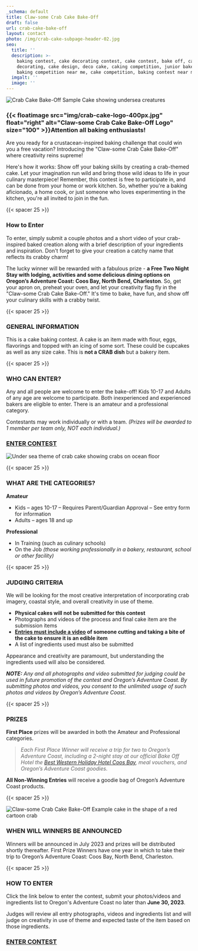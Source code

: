 ```yaml
---
_schema: default
title: Claw-some Crab Cake Bake-Off
draft: false
url: crab-cake-bake-off
layout: contact
photo: /img/crab-cake-subpage-header-02.jpg
seo:
  title: ''
  description: >-
    baking contest, cake decorating contest, cake contest, bake off, cake
    decorating, cake design, deco cake, caking competition, junior bake off,
    baking competition near me, cake competition, baking contest near me
  imgalt: ''
  image: ''
---
```

![Crab Cake Bake-Off Sample Cake showing undersea creatures](/img/gwen-cake-two-version-01.jpg)

### {{< floatimage src="img/crab-cake-logo-400px.jpg" float="right" alt="Claw-some Crab Cake Bake-Off Logo" size="100" >}}Attention all baking enthusiasts!

Are you ready for a crustacean-inspired baking challenge that could win you a free vacation? Introducing the "Claw-some Crab Cake Bake-Off" where creativity reins supreme!

Here's how it works: Show off your baking skills by creating a crab-themed cake. Let your imagination run wild and bring those wild ideas to life in your culinary masterpiece! Remember, this contest is free to participate in, and can be done from your home or work kitchen. So, whether you're a baking aficionado, a home cook, or just someone who loves experimenting in the kitchen, you're all invited to join in the fun.

{{< spacer 25 >}}

### How to Enter

To enter, simply submit a couple photos and a short video of your crab-inspired baked creation along with a brief description of your ingredients and inspiration. Don't forget to give your creation a catchy name that reflects its crabby charm!

The lucky winner will be rewarded with a fabulous prize - **a Free Two Night Stay with lodging, activities and some delicious dining options on Oregon’s Adventure Coast: Coos Bay, North Bend, Charleston**. So, get your apron on, preheat your oven, and let your creativity flag fly in the "Claw-some Crab Cake Bake-Off." It's time to bake, have fun, and show off your culinary skills with a crabby twist.

{{< spacer 25 >}}

### GENERAL INFORMATION

This is a cake baking contest. A cake is an item made with flour, eggs, flavorings and topped with an icing of some sort. These could be cupcakes as well as any size cake. This is **not a CRAB dish** but a bakery item.

{{< spacer 25 >}}

### WHO CAN ENTER?

Any and all people are welcome to enter the bake-off! Kids 10-17 and Adults of any age are welcome to participate. Both inexperienced and experienced bakers are eligible to enter. There is an amateur and a professional category.

Contestants may work individually or with a team. *(Prizes will be awarded to 1 member per team only, NOT each individual.)*

### <a class="learn-more-anywhere-btn" href="/crab-cake-bake-off-form">ENTER CONTEST</a>

![Under sea theme of crab cake showing crabs on ocean floor](/img/crab-cake-cheryle-photos-02.jpg)

{{< spacer 25 >}}

### WHAT ARE THE CATEGORIES?

**Amateur**

* Kids – ages 10-17 – Requires Parent/Guardian Approval – See entry form for information
* Adults – ages 18 and up

**Professional**

* In Training (such as culinary schools)
* On the Job *(those working professionally in a bakery, restaurant, school or other facility)*

{{< spacer 25 >}}

### JUDGING CRITERIA

We will be looking for the most creative interpretation of incorporating crab imagery, coastal style, and overall creativity in use of theme.

* **Physical cakes will not be submitted for this contest**
* Photographs and videos of the process and final cake item are the submission items
* **<u>Entries must include a video</u> of someone cutting and taking a bite of the cake to ensure it is an edible item**
* A list of ingredients used must also be submitted

Appearance and creativity are paramount, but understanding the ingredients used will also be considered.

***NOTE:*** *Any and all photographs and video submitted for judging could be used in future promotion of the contest and Oregon’s Adventure Coast. By submitting photos and videos, you consent to the unlimited usage of such photos and videos by Oregon’s Adventure Coast.*

{{< spacer 25 >}}

### PRIZES

**First Place** prizes will be awarded in both the Amateur and Professional categories.

> *Each First Place Winner will receive a trip for two to Oregon’s Adventure Coast, including a 2-night stay at our official Bake Off Hotel the <a target="_blank" rel="noopener" href="https://www.bestwestern.com/en_US/book/hotels-in-coos-bay/best-western-holiday-hotel/propertyCode.38071.html">Best Western Holiday Hotel Coos Bay</a>, meal vouchers, and Oregon’s Adventure Coast goodies.*

**All Non-Winning Entries**&nbsp;will receive a goodie bag of Oregon’s Adventure Coast products.

{{< spacer 25 >}}

![Claw-some Crab Cake Bake-Off Example cake in the shape of a red cartoon crab](/img/crab-cake-bake-collage-02.jpg)

### WHEN WILL WINNERS BE ANNOUNCED

Winners will be announced in July 2023 and prizes will be distributed shortly thereafter. First Prize Winners have one year in which to take their trip to Oregon’s Adventure Coast: Coos Bay, North Bend, Charleston.

{{< spacer 25 >}}

### HOW TO ENTER

Click the link below to enter the contest, submit your photos/videos and ingredients list to Oregon's Adventure Coast no later than **June 30, 2023**.

Judges will review all entry photographs, videos and ingredients list and will judge on creativity in use of theme and expected taste of the item based on those ingredients.

### <a class="learn-more-anywhere-btn" href="/crab-cake-bake-off-form">ENTER CONTEST</a>
